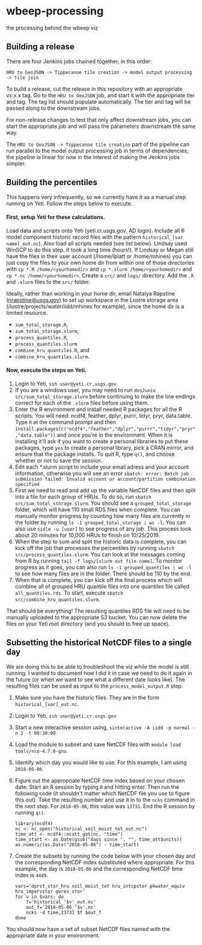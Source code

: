# wbeep-processing
the processing behind the wbeep viz

## Building a release

There are four Jenkins jobs chained together, in this order:

`HRU to GeoJSON -> Tippecanoe tile creation -> model output processing -> tile join`

To build a release, cut the release in this repository with an appropriate vx.x.x tag.  Go to the `HRU to GeoJSON` job, and start it with the appropriate tier and tag.  The tag list should populate automatically.  The tier and tag will be passed along to the downstream jobs.  

For non-release changes to test that only affect downstream jobs, you can start the appropriate job and will pass the parameters downstream the same way.  

The `HRU to GeoJSON -> Tippecanoe tile creation` part of the pipeline can run parallel to the model output processing job in terms of dependencies; the pipeline is linear for now in the interest of making the Jenkins jobs simpler.  

## Building the percentiles

This happens very infrequently, so we currently have it as a manual step running on Yeti. Follow the steps below to execute.

#### First, setup Yeti for these calculations.

Load data and scripts onto Yeti (yeti.cr.usgs.gov, AD login). Include all 6 model component historic record files with the pattern `historical_[var name]_out.nc`). Also load all scripts needed (see list below). Lindsay used WinSCP to do this step. It took a long time (hours!). If Lindsay or Megan still have the files in their user account (/home/lplatt or /home/mhines) you can just copy the files to your own home dir from within one of those directories with `cp *.R /home/<yourhomedir>` and `cp *.slurm /home/<yourhomedir>` and `cp *.nc /home/<yourhomedir>`. Create a `src/` and `logs/` directory. Add the `.R` and `.slurm` files to the `src/` folder. 

Ideally, rather than working in your home dir, email Natalya Rapstine (nrapstine@usgs.gov) to set up workspace in the Lustre storage area (/lustre/projects/water/iidd/mhines for example), since the home dir is a limited resource.

* `sum_total_storage.R`, 
* `sum_total_storage.slurm`, 
* `process_quantiles.R`, 
* `process_quantiles.slurm`
* `combine_hru_quantiles.R`, and
* `combine_hru_quantiles.slurm`.

#### Now, execute the steps on Yeti.

1. Login to Yeti, `ssh user@yeti.cr.usgs.gov`
1. If you are a windows user, you may need to run `dos2unix src/sum_total_storage.slurm` before continuing to make the line endings correct for each of the `.slurm` files before using them.
1. Enter the R environment and install needed R packages for all the R scripts. You will need: ncdf4, feather, dplyr, purrr, tidyr, pryr, data.table. Type `R` at the command prompt and then `install.packages(c("ncdf4","feather","dplyr","purrr","tidyr","pryr","data.table"))` and <enter> once you're in the environment. When it is installing it'll ask if you want to create a personal libraries to put these packages, type `yes` to create a personal library, pick a CRAN mirror, and ensure that the package installs. To quit R, type `q()`, and choose whether or not to save the session.
1. Edit each *.slurm script to include your email adress and your account information, otherwise you will see an error `sbatch: error: Batch job submission failed: Invalid account or account/partition combination specified`
1. First we need to read and add up the variable NetCDF files and then split into a file for each group of HRUs. To do so, run `sbatch src/sum_total_storage.slurm`. You should see a `grouped_total_storage` folder, which will have 110 small RDS files when complete. You can manually monitor progress by counting how many files are currently in the folder by running `ls -1 grouped_total_storage | wc -l`. You can also use `sidle -u [user]` to see progress of any job. This process took about 20 minutes for 10,000 HRUs to finish on 10/25/2019.
1. When the step to sum and split the historic data is complete, you can kick off the job that processes the percentiles by running `sbatch src/process_quantiles.slurm`. You can look at the messages coming from R by running `tail -f logs/[slurm out file name]`. To monitor progress as it goes, you can also run `ls -1 grouped_quantiles | wc -l` to see how many files are in the folder. There should be 110 by the end.
1. When that is complete, you can kick off the final process which will combine all of grouped HRU quantile files into one quantiles file called `all_quantiles.rds`. To start, execute `sbatch src/combine_hru_quantiles.slurm`.

That should be everything! The resulting quantiles RDS file will need to be manually uploaded to the appropriate S3 bucket. You can now delete the files on your Yeti root directory (and you should to free up space).

## Subsetting the historical NetCDF files to a single day

We are doing this to be able to troubleshoot the viz while the model is still running. I wanted to document how I did it in case we need to do it again in the future (or when we want to see what a different date looks like). The resulting files can be used as input to the `process_model_output.R` step.

1. Make sure you have the historic files. They are in the form `historical_[var]_out.nc`.
1. Login to Yeti, `ssh user@yeti.cr.usgs.gov`
1. Start a new interactive session using, `sinteractive -A iidd -p normal -n 1 -t 00:30:00`
1. Load the module to subset and save NetCDF files with `module load tools/nco-4.7.8-gnu`.
1. Identify which day you would like to use. For this example, I am using `2018-05-06`.
1. Figure out the appropriate NetCDF time index based on your chosen date: Start an R session by typing `R` and hitting enter. Then run the following code (it shouldn't matter which NetCDF file you use to figure this out). Take the resulting number and use it in to the `ncks` command in the next step. For `2018-05-06`, this value was `13731`. End the R session by running `q()`.

    ```
    library(ncdf4)
    nc <- nc_open("historical_soil_moist_tot_out.nc")
    time_att <- ncdf4::ncatt_get(nc, "time")
    time_start <- as.Date(gsub("days since ", "", time_att$units))
    as.numeric(as.Date("2018-05-06") - time_start)
    ```

1. Create the subsets by running the code below with your chosen day and the corresponding NetCDF index substituted where appropriate. For this example, the day is `2018-05-06` and the corresponding NetCDF time index is `4449`.

    ```
    vars='dprst_stor_hru soil_moist_tot hru_intcpstor pkwater_equiv hru_impervstor gwres_stor'
    for v in $vars; do
        f='historical_'$v'_out.nc'
        out_f='2018-05-06_'$v'.nc'
        ncks -d time,13731 $f $out_f
    done
    ```

You should now have a set of subset NetCDF files named with the appropriate date in your environment.
